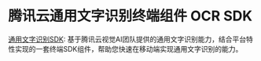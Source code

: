  # 腾讯云通用文字识别终端组件 OCR SDK

[通用文字识别SDK](https://cloud.tencent.com/product/generalocr): 基于腾讯云视觉AI团队提供的通用文字识别能力，结合平台特性实现的一套终端SDK组件，帮助您快速在移动端实现通用文字识别的能力。
